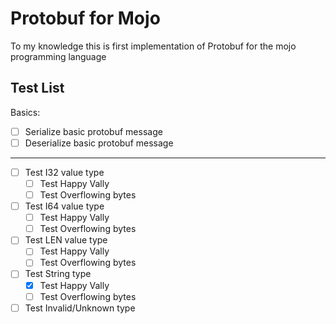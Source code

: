 # Protobuf for Mojo

To my knowledge this is first implementation of Protobuf for the mojo programming language

## Test List
Basics:
- [ ] Serialize basic protobuf message
- [ ] Deserialize basic protobuf message
---
- [ ] Test I32 value type
    - [ ] Test Happy Vally
    - [ ] Test Overflowing bytes
- [ ] Test I64 value type
    - [ ] Test Happy Vally
    - [ ] Test Overflowing bytes
- [ ] Test LEN value type
    - [ ] Test Happy Vally
    - [ ] Test Overflowing bytes
- [ ] Test String type
    - [x] Test Happy Vally
    - [ ] Test Overflowing bytes
- [ ] Test Invalid/Unknown type